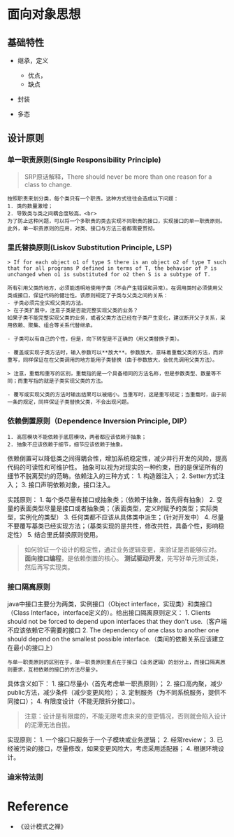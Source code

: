 # 面向对象思想
## 基础特性
- 继承，定义
    - 优点，
    - 缺点
- 封装

- 多态



## 设计原则
### 单一职责原则(Single Responsibility Principle)<br>
> SRP原话解释，There should never be more than one reason for a class to change.
    
    按照职责来划分类，每个类只有一个职责。这种方式往往会造成以下问题：
    1. 类的数量激增；
    2. 导致类与类之间耦合度较高。<br>
    为了防止这种问题，可以将一个多职责的类去实现不同职责的接口，实现接口的单一职责原则。此外，单一职责原则的应用，对类、接口与方法三者都需要贯彻。

### 里氏替换原则(Liskov Substitution Principle, LSP)<br>
    > If for each object o1 of type S there is an object o2 of type T such that for all programs P defined in terms of T, the behavior of P is unchanged when o1 is substituted for o2 then S is a subtype of T.
    
    所有引用父类的地方，必须能透明地使用子类（不会产生错误和异常）。在调用类时必须使用父类或接口，保证代码的健壮性。该原则规定了子类与父类之间的关系：
    - 子类必须完全实现父类的方法。
    > 在子类扩展中，注意子类是否能完整实现父类的业务？
    如果子类不能完整实现父类的业务，或者父类方法已经在子类产生变化，建议断开父子关系，采用依赖、聚集、组合等关系代替继承。
    
    - 子类可以有自己的个性，但是，向下转型是不正确的（用父类替换子类）。
    
    - 覆盖或实现子类方法时，输入参数可以**放大**。参数放大，意味着重载父类的方法，而非重写，同样保证在在父类调用的地方能用子类替换（由于参数放大，会优先调用父类方法）。
    
    > 注意，重载和重写的区别，重载指的是一个具备相同的方法名称，但是参数类型、数量等不同；而重写指的就是子类实现父类的方法。
    
    - 覆写或实现父类的方法时输出结果可以被缩小。当重写时，这是重写规定；当重载时，由于前一条的规定，同样保证子类替换父类，不会出现问题。
    

### 依赖倒置原则（Dependence Inversion Principle, DIP）
    1. 高层模块不能依赖于底层模块，两者都应该依赖于抽象；
    2. 抽象不应该依赖于细节，细节应该依赖于抽象。

 依赖倒置可以降低类之间得耦合性，增加系统稳定性，减少并行开发的风险，提高代码的可读性和可维护性。 抽象可以视为对现实的一种约束，目的是保证所有的细节不脱离契约的范畴。依赖注入的三种方式：
     1. 构造器注入；
     2. Setter方式注入；
     3. 接口声明依赖对象，接口注入。

实践原则：
    1. 每个类尽量有接口或抽象类；（依赖于抽象，首先得有抽象）
    2. 变量的表面类型尽量是接口或者抽象类；（表面类型，定义时赋予的类型；实际类型，实例化的类型）
    3. 任何类都不应该从具体类中派生；（针对开发中）
    4. 尽量不要覆写基类已经实现方法；（基类实现的是共性，修改共性，具备个性，影响稳定性）
    5. 结合里氏替换原则使用。


> 如何验证一个设计的稳定性，通过业务逻辑变更，来验证是否能够应对。
> **面向接口编程**，是依赖倒置的核心。
> **测试驱动开发**，先写好单元测试类，然后再写实现类。


### 接口隔离原则
java中接口主要分为两类，实例接口（Object interface，实现类）和类接口（Class Interface，interface定义的）。给出接口隔离原则定义：
    1. Clients should not be forced to depend upon interfaces that they don't use.（客户端不应该依赖它不需要的接口
    2. The dependency of one class to another one should depend on the smallest possible interface.（类间的依赖关系应该建立在最小的接口上）
    
    与单一职责原则的区别在于，单一职责原则重点在于接口（业务逻辑）的划分上，而接口隔离原则要求，互相依赖的接口的方法尽量少。

具体含义如下：
    1. 接口尽量小（首先考虑单一职责原则）；
    2. 接口高内聚，减少public方法，减少条件（减少变更风险）；
    3. 定制服务（为不同系统服务，提供不同接口）；
    4. 有限度设计（不能无限拆分接口）。

> 注意：设计是有限度的，不能无限考虑未来的变更情况，否则就会陷入设计的泥潭无法自拔。

实现原则：
    1. 一个接口只服务于一个子模块或业务逻辑；
    2. 经常review；
    3. 已经被污染的接口，尽量修改，如果变更风险大，考虑采用适配器；
    4. 根据环境设计。

### 迪米特法则


# Reference
- 《设计模式之禅》
   
    
    
    